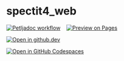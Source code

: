 # spectit4_web

[![Petljadoc workflow](https://github.com/Petlja/specit4_web/actions/workflows/petljadoc.yml/badge.svg)](https://github.com/Petlja/specit4_web/actions/workflows/petljadoc.yml)
&nbsp;&nbsp;
[![Preview on Pages](https://img.shields.io/badge/Preview_in_GitHub_Pages-blue?logo=github&style=flat&labelColor=black)](https://petlja.github.io/specit4_web)

[![Open in github.dev](https://img.shields.io/badge/Open_in_github.dev-blue?logo=github&style=flat&labelColor=black)](https://github.dev/Petlja/specit4_web)



[![Open in GitHub Codespaces](https://github.com/codespaces/badge.svg)](https://codespaces.new/Petlja/specit4_ai?quickstart=1)